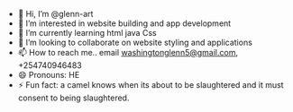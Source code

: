 - 👋 Hi, I’m @glenn-art
- 👀 I’m interested in website building and app development
- 🌱 I’m currently learning html java Css 
- 💞️ I’m looking to collaborate on website styling and applications 
- 📫 How to reach me.. email washingtonglenn5@gmail.com, +254740946483
- 😄 Pronouns: HE
- ⚡ Fun fact: a camel knows when its about to be slaughtered and it must consent to being slaughtered.

<!---
glenn-art/glenn-art is a ✨ special ✨ repository because its `README.md` (this file) appears on your GitHub profile.
You can click the Preview link to take a look at your changes.
--->
